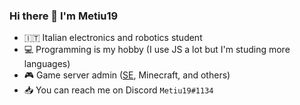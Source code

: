 ### Hi there 👋 I'm Metiu19

- 🇮🇹 Italian electronics and robotics student
- 💻 Programming is my hobby (I use JS a lot but I'm studing more languages)
- 🎮 Game server admin ([SE](https://store.steampowered.com/app/244850), Minecraft, and others)
- 📥 You can reach me on Discord `Metiu19#1134`
